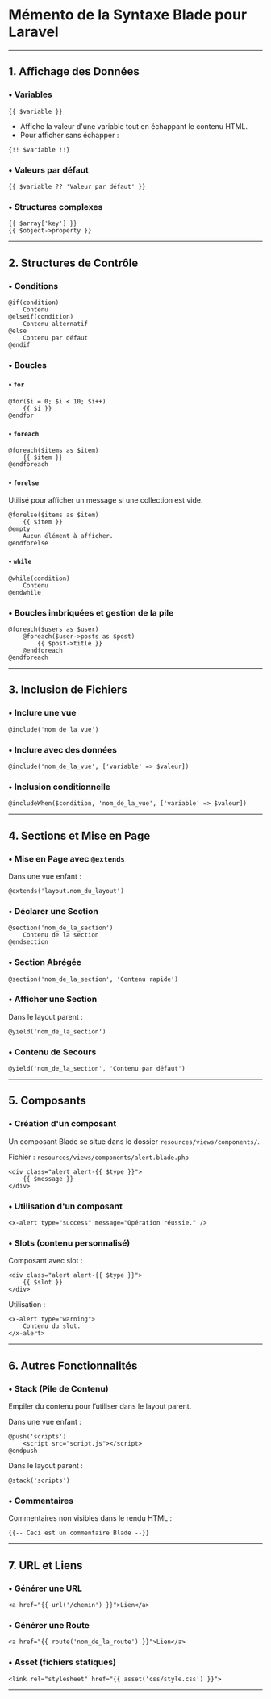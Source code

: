 # Mémento de la Syntaxe Blade pour Laravel

---

## **1. Affichage des Données**

### • Variables
```blade
{{ $variable }}
```
- Affiche la valeur d'une variable tout en échappant le contenu HTML.
- Pour afficher sans échapper :
```blade
{!! $variable !!}
```

### • Valeurs par défaut
```blade
{{ $variable ?? 'Valeur par défaut' }}
```

### • Structures complexes
```blade
{{ $array['key'] }}
{{ $object->property }}
```

---

## **2. Structures de Contrôle**

### • Conditions
```blade
@if(condition)
    Contenu
@elseif(condition)
    Contenu alternatif
@else
    Contenu par défaut
@endif
```

### • Boucles
#### • `for`
```blade
@for($i = 0; $i < 10; $i++)
    {{ $i }}
@endfor
```

#### • `foreach`
```blade
@foreach($items as $item)
    {{ $item }}
@endforeach
```

#### • `forelse`
Utilisé pour afficher un message si une collection est vide.
```blade
@forelse($items as $item)
    {{ $item }}
@empty
    Aucun élément à afficher.
@endforelse
```

#### • `while`
```blade
@while(condition)
    Contenu
@endwhile
```

### • Boucles imbriquées et gestion de la pile
```blade
@foreach($users as $user)
    @foreach($user->posts as $post)
        {{ $post->title }}
    @endforeach
@endforeach
```

---

## **3. Inclusion de Fichiers**

### • Inclure une vue
```blade
@include('nom_de_la_vue')
```

### • Inclure avec des données
```blade
@include('nom_de_la_vue', ['variable' => $valeur])
```

### • Inclusion conditionnelle
```blade
@includeWhen($condition, 'nom_de_la_vue', ['variable' => $valeur])
```

---

## **4. Sections et Mise en Page**

### • Mise en Page avec `@extends`
Dans une vue enfant :
```blade
@extends('layout.nom_du_layout')
```

### • Déclarer une Section
```blade
@section('nom_de_la_section')
    Contenu de la section
@endsection
```

### • Section Abrégée
```blade
@section('nom_de_la_section', 'Contenu rapide')
```

### • Afficher une Section
Dans le layout parent :
```blade
@yield('nom_de_la_section')
```

### • Contenu de Secours
```blade
@yield('nom_de_la_section', 'Contenu par défaut')
```

---

## **5. Composants**

### • Création d'un composant
Un composant Blade se situe dans le dossier `resources/views/components/`.

Fichier : `resources/views/components/alert.blade.php`
```blade
<div class="alert alert-{{ $type }}">
    {{ $message }}
</div>
```

### • Utilisation d'un composant
```blade
<x-alert type="success" message="Opération réussie." />
```

### • Slots (contenu personnalisé)
Composant avec slot :
```blade
<div class="alert alert-{{ $type }}">
    {{ $slot }}
</div>
```
Utilisation :
```blade
<x-alert type="warning">
    Contenu du slot.
</x-alert>
```

---

## **6. Autres Fonctionnalités**

### • Stack (Pile de Contenu)
Empiler du contenu pour l’utiliser dans le layout parent.

Dans une vue enfant :
```blade
@push('scripts')
    <script src="script.js"></script>
@endpush
```

Dans le layout parent :
```blade
@stack('scripts')
```

### • Commentaires
Commentaires non visibles dans le rendu HTML :
```blade
{{-- Ceci est un commentaire Blade --}}
```

---

## **7. URL et Liens**

### • Générer une URL
```blade
<a href="{{ url('/chemin') }}">Lien</a>
```

### • Générer une Route
```blade
<a href="{{ route('nom_de_la_route') }}">Lien</a>
```

### • Asset (fichiers statiques)
```blade
<link rel="stylesheet" href="{{ asset('css/style.css') }}">
```

---

